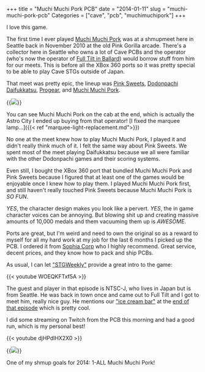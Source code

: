 +++
title = "Muchi Muchi Pork PCB"
date = "2014-01-11"
slug = "muchi-muchi-pork-pcb"
Categories = ["cave", "pcb", "muchimuchipork"]
+++

I love this game.

The first time I ever played
[Muchi Muchi Pork](http://www.hardcoregaming101.net/muchimuchipork/muchimuchipork.htm) was at a
shmupmeet here in Seattle back in November 2010 at the old Pink Gorilla arcade. There's a collector
here in Seattle who owns a lot of Cave PCBs and the operator (who's now the operator of
[Full Tilt in Ballard](http://www.yelp.com/biz/full-tilt-ice-cream-seattle-5)) would borrow stuff
from him for our meets. This is before all the XBox 360 ports so it was pretty special to be able to
play Cave STGs outside of Japan.

That meet was pretty epic, the lineup was
[Pink Sweets](http://en.wikipedia.org/wiki/Pink_Sweets:_Ibara_Sorekara),
[Dodonpachi Daifukkatsu](http://en.wikipedia.org/wiki/Do-Don-Pachi_Dai-Fukkatsu),
[Progear](http://www.hardcoregaming101.net/progear/progear.htm), and
[Muchi Muchi Pork](http://www.hardcoregaming101.net/muchimuchipork/muchimuchipork.htm).

{{<img src="/images/shmupmeet.11.2010.jpg" caption="Seattle Shmupmeet November 2010">}}

You can see Muchi Muchi Pork on the cab at the end, which is actually the Astro City I ended up buying
from that operator! [I fixed the marquee lamp...]({{< ref "marquee-light-replacement.md">}})

No one at the meet knew how to play Muchi Muchi Pork, I played it and didn't really think much of
it. I felt the same way about Pink Sweets. We spent most of the meet playing Daifukkatsu because we
all were familiar with the other Dodonpachi games and their scoring systems.

Even still, I bought the XBox 360 port that bundled Muchi Muchi Pork and Pink Sweets because I
figured that at least one of the games would be enjoyable once I knew how to play them. I played
Muchi Muchi Pork first, and still haven't really touched Pink Sweets because Muchi Muchi Pork is *SO
FUN*.

_YES_, the character design makes you look like a pervert.  _YES_, the in game character voices can
be annoying. But blowing shit up and creating massive amounts of 10,000 medals and them vacuuming
them up is *AWESOME*.

Ports are great, but I'm weird and need to own the original so as a reward to myself for all my hard
work at my job for the last 6 months I picked up the PCB. I ordered it from [Sophia Corp](http://www.sophia-corp.jp/) who I highly
recommend. Great service, decent prices, and they know how to pack and ship PCBs.

As usual, I can let ["STGWeekly"](http://twitter.com/stgweekly) provide a great intro to the game:

{{< youtube WOEQKFTxf5A  >}}

The guest and player in that episode is NTSC-J, who lives in Japan but is from Seattle. He was back
in town once and came out to Full Tilt and I got to meet him, really nice guy. He mentions our
["ice cream bar"](http://www.yelp.com/biz/full-tilt-ice-cream-seattle-5) at the
[end of that episode](http://www.youtube.com/watch?v=WOEQKFTxf5A#t=5205) which is pretty cool.

I did some streaming on Twitch from the PCB this morning and had a good run, which is my personal
best!

{{< youtube djHPdlHX2X0  >}}

{{<img src="/images/mmp.jpg" caption="MMP on my Astro City">}}

One of my shmup goals for 2014: 1-ALL Muchi Muchi Pork!
